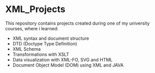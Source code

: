 # XML_Projects
This repository contains projects created during one of my university courses, where i learned:
- XML syntax and document structure
- DTD (Doctype Type Definition)
- XML Schema
- Transformations with XSLT
- Data visualization with XML-FO, SVG and HTML
- Document Object Model (DOM) using XML and JAVA
